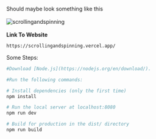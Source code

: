 Should maybe look something like this
<br></br>
![scrollingandspinning](https://user-images.githubusercontent.com/66035537/209625152-9bb39d52-3e0e-49ed-b6d5-6cbfb79a955c.png)
<br></br>
<b>Link To Website</b>
``` bash
https://scrollingandspinning.vercel.app/
```

Some Steps:

``` bash
#Download [Node.js](https://nodejs.org/en/download/).

#Run the following commands:

# Install dependencies (only the first time)
npm install

# Run the local server at localhost:8080
npm run dev

# Build for production in the dist/ directory
npm run build
```

